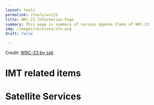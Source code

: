 ```yaml
---
layout: tools
permalink: /tools/wrc23
title: WRC-23 Information Page
summary: This page is summary of various Agenda Items of WRC-23
img: /images/services/itu.png
draft: false

---
```


<div id="observablehq-wrcplot-ad48db77"></div>
<p>Credit: <a href="https://observablehq.com/d/37fe8d968a5e9cca@160">WRC-23 by ssk</a></p>

<link rel="stylesheet" href="https://cdn.jsdelivr.net/npm/@observablehq/inspector@5/dist/inspector.css">
<script type="module">
import {Runtime, Inspector} from "https://cdn.jsdelivr.net/npm/@observablehq/runtime@5/dist/runtime.js";
import define from "https://api.observablehq.com/d/37fe8d968a5e9cca@160.js?v=3";
new Runtime().module(define, name => {
  if (name === "wrcplot") return new Inspector(document.querySelector("#observablehq-wrcplot-ad48db77"));
});
</script>

# IMT related items

# Satellite Services 

